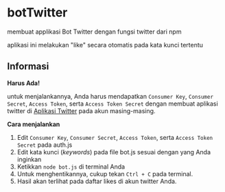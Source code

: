 # botTwitter
membuat applikasi Bot Twitter dengan fungsi twitter dari npm

aplikasi ini melakukan "like" secara otomatis pada kata kunci tertentu

## Informasi
**Harus Ada!**

untuk menjalankannya, Anda harus mendapatkan `Consumer Key`, `Consumer Secret`, `Access Token`, serta `Access Token Secret` dengan membuat aplikasi twitter di [Aplikasi Twitter](apps.twitter.com) pada akun masing-masing.

**Cara menjalankan**
1. Edit `Consumer Key`, `Consumer Secret`, `Access Token`, serta `Access Token Secret` pada auth.js
2. Edit kata kunci (_keywords_) pada file bot.js sesuai dengan yang Anda inginkan
3. Ketikkan `node bot.js` di terminal Anda
4. Untuk menghentikannya, cukup tekan `Ctrl + C` pada terminal.
5. Hasil akan terlihat pada daftar likes di akun twitter Anda.
